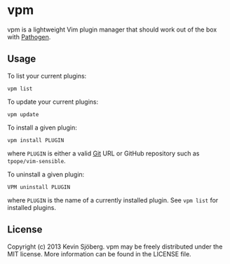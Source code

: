 # vpm
vpm is a lightweight Vim plugin manager that should work out of the box with
[Pathogen](https://github.com/tpope/vim-pathogen).

## Usage

To list your current plugins:

    vpm list

To update your current plugins:

    vpm update

To install a given plugin:

    vpm install PLUGIN

where `PLUGIN` is either a valid [Git](http://git-scm.com/) URL or GitHub
repository such as `tpope/vim-sensible`.

To uninstall a given plugin:

    VPM uninstall PLUGIN

where `PLUGIN` is the name of a currently installed plugin. See `vpm list` for
installed plugins.

## License
Copyright (c) 2013 Kevin Sjöberg. vpm may be freely distributed under the MIT
license. More information can be found in the LICENSE file.
